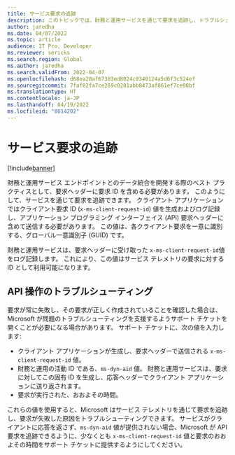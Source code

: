 ```yaml
---
title: サービス要求の追跡
description: このトピックでは、財務と運用サービスを通じて要求を追跡し、トラブルシューティングに役立てるため、ヘッダーに含めるべきクライアント要求 ID に関する情報を提供します。
author: jaredha
ms.date: 04/07/2022
ms.topic: article
audience: IT Pro, Developer
ms.reviewer: sericks
ms.search.region: Global
ms.author: jaredha
ms.search.validFrom: 2022-04-07
ms.openlocfilehash: d68ea28af67383ed8024c0340124a5d6f3c524ef
ms.sourcegitcommit: 7faf82fa7ce269c0201abb8473af861ef7ce00bf
ms.translationtype: HT
ms.contentlocale: ja-JP
ms.lasthandoff: 04/19/2022
ms.locfileid: "8614202"
---
```

# <a name="service-request-tracing"></a>サービス要求の追跡

[!include[banner](../includes/banner.md)]

財務と運用サービス エンドポイントとのデータ統合を開発する際のベスト プラクティスとして、要求ヘッダーに要求 ID を含める必要があります。 このようにして、サービスを通じて要求を追跡できます。 クライアント アプリケーションではクライアント要求 ID (`x-ms-client-request-id`) 値を生成およびログ記録し、アプリケーション プログラミング インターフェイス (API) 要求ヘッダーに含めて送信する必要があります。 この値は、各クライアント要求を一意に識別する、グローバル一意識別子 (GUID) です。

財務と運用サービスは、要求ヘッダーに受け取った `x-ms-client-request-id`値をログ記録します。 これにより、この値はサービス テレメトリの要求に対する ID として利用可能になります。

## <a name="troubleshooting-api-operations"></a>API 操作のトラブルシューティング

要求が常に失敗し、その要求が正しく作成されていることを確認した場合は、Microsoft が問題のトラブルシューティングを支援するようサポート チケットを開くことが必要になる場合があります。 サポート チケットに、次の値を入力します:

- クライアント アプリケーションが生成し、要求ヘッダーで送信される `x-ms-client-request-id` 値。
- 財務と運用の活動 ID である、`ms-dyn-aid` 値。 財務と運用サービスは、要求に対してこの固有 ID を生成し、応答ヘッダーでクライアント アプリケーションに送り返されます。
- 要求が実行された、おおよその時間。

これらの値を使用すると、Microsoft はサービス テレメトリを通じて要求を追跡し、要求が失敗した原因をトラブルシューティングできます。 サービスがクライアントに応答を返さず、`ms-dyn-aid` 値が提供されない場合、Microsoft が API 要求を追跡できるように、少なくとも `x-ms-client-request-id` 値と要求のおおよその時間をサポート チケットに提供するようにしてください。
